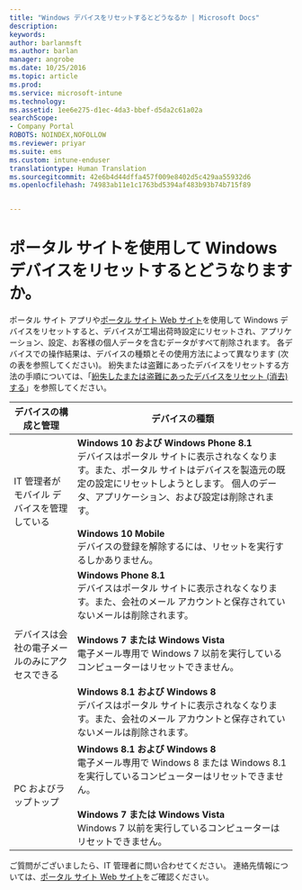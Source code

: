 ```yaml
---
title: "Windows デバイスをリセットするとどうなるか | Microsoft Docs"
description: 
keywords: 
author: barlanmsft
ms.author: barlan
manager: angrobe
ms.date: 10/25/2016
ms.topic: article
ms.prod: 
ms.service: microsoft-intune
ms.technology: 
ms.assetid: 1ee6e275-d1ec-4da3-bbef-d5da2c61a02a
searchScope:
- Company Portal
ROBOTS: NOINDEX,NOFOLLOW
ms.reviewer: priyar
ms.suite: ems
ms.custom: intune-enduser
translationtype: Human Translation
ms.sourcegitcommit: 42e6b4d44dffa457f009e8402d5c429aa55932d6
ms.openlocfilehash: 74983ab11e1c1763bd5394af483b93b74b715f89


---
```



# <a name="what-happens-if-you-reset-your-windows-device-using-the-company-portal"></a>ポータル サイトを使用して Windows デバイスをリセットするとどうなりますか。

ポータル サイト アプリや[ポータル サイト Web サイト](reset-erase-your-device-cpwebsite.md)を使用して Windows デバイスをリセットすると、デバイスが工場出荷時設定にリセットされ、アプリケーション、設定、お客様の個人データを含むデータがすべて削除されます。 各デバイスでの操作結果は、デバイスの種類とその使用方法によって異なります (次の表を参照してください)。 紛失または盗難にあったデバイスをリセットする方法の手順については、「[紛失したまたは盗難にあったデバイスをリセット (消去) する](reset-erase-your-device-cpwebsite.md)」を参照してください。

|デバイスの構成と管理|デバイスの種類|
|---------------------------------------|---------------|
|IT 管理者がモバイル デバイスを管理している|**Windows 10 および Windows Phone 8.1**</br>デバイスはポータル サイトに表示されなくなります。また、ポータル サイトはデバイスを製造元の既定の設定にリセットしようとします。 個人のデータ、アプリケーション、および設定は削除されます。 <br /><br />**Windows 10 Mobile**</br>デバイスの登録を解除するには、リセットを実行するしかありません。|
|デバイスは会社の電子メールのみにアクセスできる|**Windows Phone 8.1**<br />デバイスはポータル サイトに表示されなくなります。また、会社のメール アカウントと保存されていないメールは削除されます。<br /><br />**Windows 7 または Windows Vista**<br />電子メール専用で Windows 7 以前を実行しているコンピューターはリセットできません。<br /><br />**Windows 8.1 および Windows 8**<br />デバイスはポータル サイトに表示されなくなります。また、会社のメール アカウントと保存されていないメールは削除されます。|
|PC およびラップトップ|**Windows 8.1 および Windows 8**<br />電子メール専用で Windows 8 または Windows 8.1 を実行しているコンピューターはリセットできません。<br /><br />**Windows 7 または Windows Vista**<br />Windows 7 以前を実行しているコンピューターはリセットできません。|

ご質問がございましたら、IT 管理者に問い合わせてください。 連絡先情報については、[ポータル サイト Web サイト](http://portal.manage.microsoft.com)をご確認ください。



<!--HONumber=Feb17_HO4-->


